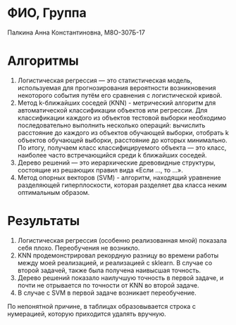 # ФИО, Группа
Палкина Анна Константиновна, М8О-307Б-17

# Алгоритмы
1. Логистическая регрессия — это статистическая модель, используемая для прогнозирования вероятности возникновения некоторого события путём его сравнения с логистической кривой.
2. Метод k-ближайших соседей (KNN) - метрический алгоритм для автоматической классификации объектов или регрессии. Для классификации каждого из объектов тестовой выборки необходимо последовательно выполнить несколько операций: вычислить расстояние до каждого из объектов обучающей выборки, отобрать k объектов обучающей выборки, расстояние до которых минимально. По итогу, получаем класс классифицируемого объекта — это класс, наиболее часто встречающийся среди k ближайших соседей.
3. Дерево решений — это  иерархические древовидные структуры, состоящие из решающих правил вида «Если ..., то ...».
4. Метод опорных векторов (SVM) - алгоритм, находящий уравнение разделяющей гиперплоскости, которая разделяет два класса неким оптимальным образом.

# Результаты
1. Логистическая регрессия (особенно реализованная мной) показала себя плохо. Переобучения не возникло.
2. KNN продемонстрировал рекордную разницу во времени работы между моей реализацией, и реализацией с sklearn. В случае со второй задачей, также была получена наивысшая точность.
3. Дерево решений показало наилучшую точность в первой задаче, и почти не отрывается по точности от KNN во второй задаче.
4. В случае с SVM в первой задаче возникает переобучение.

По непонятной причине, в таблицах образовывается строка с нумерацией, которую приходится удалять вручную.
